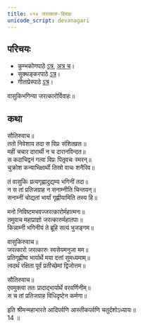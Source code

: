 ```yaml
---
title: ०१४ जरत्कारु-विवाहः
unicode_script: devanagari
---
```


## परिचयः
- कुम्भकोणपाठे [ऽत्र](https://archive.org/details/mahAbhArata-kumbhakoNam/page/n369), [अत्र च](https://sanskritdocuments.org/mirrors/mahabharata/mbhK/mahabharata-k-01-sa.html)।
- सुक्थङ्करपाठे [ऽत्र](http://bombay.indology.info/mahabharata/text/UD/MBh01.txt)।
- गीताप्रेस्पाठे [ऽत्र](https://archive.org/stream/mahabharata01ramauoft#page/564/mode/2up)।

वासुकिभगिन्या जरत्कारोर्विवाहः॥

## कथा

सौतिरुवाच॥  
ततो निवेशाय तदा स विप्रः संशितव्रतः॥  
महीं चचार दारार्थी न च दारानविन्दत॥  
स कदाचिद्वनं गत्वा विप्रः पितृवचः स्मरन्॥  
चुक्रोश कन्याभिक्षार्थी तिस्रो वाचः शनैरिव॥  

तं वासुकिः प्रत्यगृह्णादुद्यम्य भगिनीं तदा॥  
न स तां प्रतिजग्राह न सनाम्नीति चिन्तयन्॥  
सनाम्नीं चोद्यतां भार्यां गृह्णीयामिति तस्य हि॥  

मनो निविष्टमभवज्जरत्कारोर्महात्मनः॥  
तमुवाच महाप्राज्ञो जरत्कारुर्महातपाः॥  
किन्नाम्नी भगिनीयं ते ब्रूहि सत्यं भुजङ्गम॥  

वासुकिरुवाच॥  
जरत्कारो जरत्कारुः स्वसेयमनुजा मम॥  
प्रतिगृह्णीष्व भार्यार्थे मया दत्तां सुमध्यमाम्॥  
त्वदर्थं रक्षिता पूर्वं प्रतीच्छेमां द्विजोत्तम॥  

सौतिरुवाच॥  
एवमुक्त्वा ततः प्रादाद्भार्यार्थे वरवर्णिनीम्॥  
स च तां प्रतिजग्राह विधिदृष्टेन कर्मणा॥ 


इति श्रीमन्महाभारते आदिपर्वणि आस्तीकपर्वणि चतुर्दशोऽध्यायः॥  
14 ॥  
